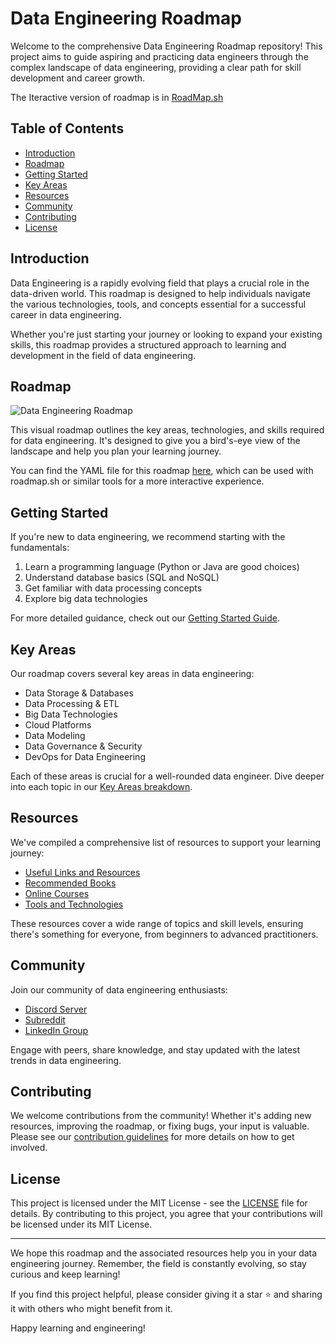 # Data Engineering Roadmap

Welcome to the comprehensive Data Engineering Roadmap repository! This project aims to guide aspiring and practicing data engineers through the complex landscape of data engineering, providing a clear path for skill development and career growth.

The Iteractive version of roadmap is in [RoadMap.sh](https://roadmap.sh/r/data-engineer-smdnk)

## Table of Contents

- [Introduction](#introduction)
- [Roadmap](#roadmap)
- [Getting Started](#getting-started)
- [Key Areas](#key-areas)
- [Resources](#resources)
- [Community](#community)
- [Contributing](#contributing)
- [License](#license)

## Introduction

Data Engineering is a rapidly evolving field that plays a crucial role in the data-driven world. This roadmap is designed to help individuals navigate the various technologies, tools, and concepts essential for a successful career in data engineering.

Whether you're just starting your journey or looking to expand your existing skills, this roadmap provides a structured approach to learning and development in the field of data engineering.

## Roadmap

![Data Engineering Roadmap](images/roadmap.png)

This visual roadmap outlines the key areas, technologies, and skills required for data engineering. It's designed to give you a bird's-eye view of the landscape and help you plan your learning journey.

You can find the YAML file for this roadmap [here](roadmap.yml), which can be used with roadmap.sh or similar tools for a more interactive experience.

## Getting Started

If you're new to data engineering, we recommend starting with the fundamentals:

1. Learn a programming language (Python or Java are good choices)
2. Understand database basics (SQL and NoSQL)
3. Get familiar with data processing concepts
4. Explore big data technologies

For more detailed guidance, check out our [Getting Started Guide](resources/getting_started.md).

## Key Areas

Our roadmap covers several key areas in data engineering:

- Data Storage & Databases
- Data Processing & ETL
- Big Data Technologies
- Cloud Platforms
- Data Modeling
- Data Governance & Security
- DevOps for Data Engineering

Each of these areas is crucial for a well-rounded data engineer. Dive deeper into each topic in our [Key Areas breakdown](resources/key_areas.md).

## Resources

We've compiled a comprehensive list of resources to support your learning journey:

- [Useful Links and Resources](resources/useful_links.md)
- [Recommended Books](resources/recommended_books.md)
- [Online Courses](resources/online_courses.md)
- [Tools and Technologies](resources/tools_and_technologies.md)

These resources cover a wide range of topics and skill levels, ensuring there's something for everyone, from beginners to advanced practitioners.

## Community

Join our community of data engineering enthusiasts:

- [Discord Server](https://discord.gg/dataengineering)
- [Subreddit](https://www.reddit.com/r/dataengineering/)
- [LinkedIn Group](https://www.linkedin.com/groups/data-engineering-professionals)

Engage with peers, share knowledge, and stay updated with the latest trends in data engineering.

## Contributing

We welcome contributions from the community! Whether it's adding new resources, improving the roadmap, or fixing bugs, your input is valuable. Please see our [contribution guidelines](CONTRIBUTING.md) for more details on how to get involved.

## License

This project is licensed under the MIT License - see the [LICENSE](LICENSE) file for details. By contributing to this project, you agree that your contributions will be licensed under its MIT License.

---

We hope this roadmap and the associated resources help you in your data engineering journey. Remember, the field is constantly evolving, so stay curious and keep learning!

If you find this project helpful, please consider giving it a star ⭐ and sharing it with others who might benefit from it.

Happy learning and engineering!